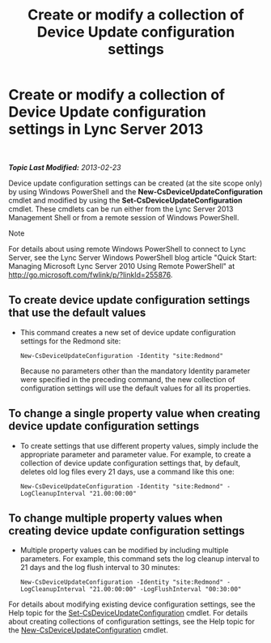 ﻿---
title: 'Create or modify a collection of Device Update configuration settings'
TOCTitle: Create or modify a collection of Device Update configuration settings
ms:assetid: 3e8ce95f-a8c8-417c-b1f7-0f759a567aff
ms:mtpsurl: https://technet.microsoft.com/en-us/library/JJ994029(v=OCS.15)
ms:contentKeyID: 51803938
ms.date: 07/23/2014
mtps_version: v=OCS.15
---

<div data-xmlns="http://www.w3.org/1999/xhtml">

<div class="topic" data-xmlns="http://www.w3.org/1999/xhtml" data-msxsl="urn:schemas-microsoft-com:xslt" data-cs="http://msdn.microsoft.com/en-us/">

<div data-asp="http://msdn2.microsoft.com/asp">

# Create or modify a collection of Device Update configuration settings in Lync Server 2013

</div>

<div id="mainSection">

<div id="mainBody">

<span> </span>

_**Topic Last Modified:** 2013-02-23_

Device update configuration settings can be created (at the site scope only) by using Windows PowerShell and the **New-CsDeviceUpdateConfiguration** cmdlet and modified by using the **Set-CsDeviceUpdateConfiguration** cmdlet. These cmdlets can be run either from the Lync Server 2013 Management Shell or from a remote session of Windows PowerShell.

<div>


> [!NOTE]
> For details about using remote Windows PowerShell to connect to Lync Server, see the Lync Server Windows PowerShell blog article "Quick Start: Managing Microsoft Lync Server 2010 Using Remote PowerShell" at <A href="http://go.microsoft.com/fwlink/p/?linkid=255876">http://go.microsoft.com/fwlink/p/?linkId=255876</A>.



</div>

<div>


<div>

## To create device update configuration settings that use the default values

  - This command creates a new set of device update configuration settings for the Redmond site:
    
        New-CsDeviceUpdateConfiguration -Identity "site:Redmond"
    
    Because no parameters other than the mandatory Identity parameter were specified in the preceding command, the new collection of configuration settings will use the default values for all its properties.

</div>

<div>

## To change a single property value when creating device update configuration settings

  - To create settings that use different property values, simply include the appropriate parameter and parameter value. For example, to create a collection of device update configuration settings that, by default, deletes old log files every 21 days, use a command like this one:
    
        New-CsDeviceUpdateConfiguration -Identity "site:Redmond" -LogCleanupInterval "21.00:00:00"

</div>

<div>

## To change multiple property values when creating device update configuration settings

  - Multiple property values can be modified by including multiple parameters. For example, this command sets the log cleanup interval to 21 days and the log flush interval to 30 minutes:
    
        New-CsDeviceUpdateConfiguration -Identity "site:Redmond" -LogCleanupInterval "21.00:00:00" -LogFlushInterval "00:30:00"

</div>

For details about modifying existing device configuration settings, see the Help topic for the [Set-CsDeviceUpdateConfiguration](set-csdeviceupdateconfiguration.md) cmdlet. For details about creating collections of configuration settings, see the Help topic for the [New-CsDeviceUpdateConfiguration](new-csdeviceupdateconfiguration.md) cmdlet.

</div>

</div>

<span> </span>

</div>

</div>

</div>

